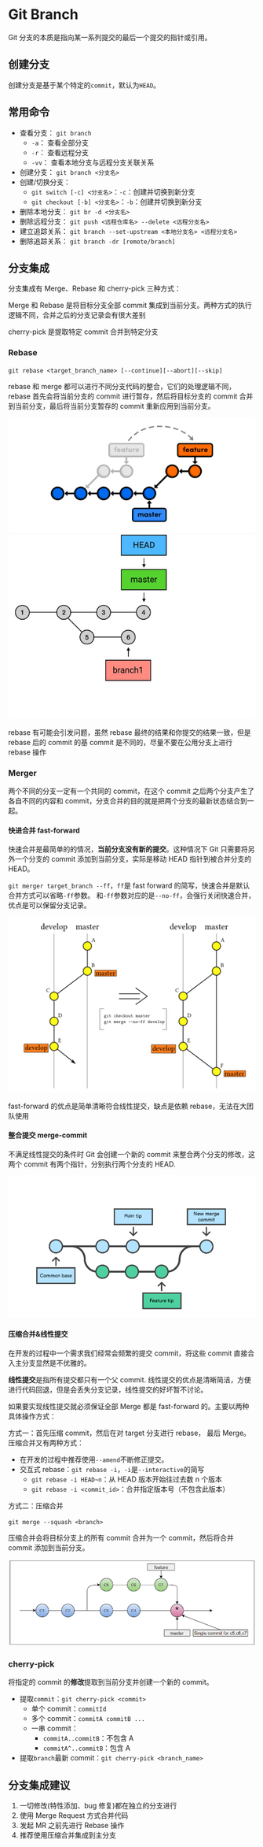 # Git Branch

Git 分支的本质是指向某一系列提交的最后一个提交的指针或引用。

## 创建分支

创建分支是基于某个特定的`commit`，默认为`HEAD`。

## 常用命令

- 查看分支： `git branch`
  - `-a`： 查看全部分支
  - `-r`： 查看远程分支
  - `-vv`： 查看本地分支与远程分支关联关系
- 创建分支： `git branch <分支名>`
- 创建/切换分支：
  - `git switch [-c] <分支名>`：`-c`：创建并切换到新分支
  - `git checkout [-b] <分支名>`：`-b`：创建并切换到新分支
- 删除本地分支： `git br -d <分支名>`
- 删除远程分支： `git push <远程仓库名> --delete <远程分支名>`
- 建立追踪关系： `git branch --set-upstream <本地分支名> <远程分支名>`
- 删除追踪关系： `git branch -dr [remote/branch]`

## 分支集成

分支集成有 Merge、Rebase 和 cherry-pick 三种方式：

Merge 和 Rebase 是将目标分支全部 commit 集成到当前分支。两种方式的执行逻辑不同，合并之后的分支记录会有很大差别

cherry-pick 是提取特定 commit 合并到特定分支

### Rebase

`git rebase <target_branch_name> [--continue][--abort][--skip]`

rebase 和 merge 都可以进行不同分支代码的整合，它们的处理逻辑不同，rebase 首先会将当前分支的 commit 进行暂存，然后将目标分支的 commit 合并到当前分支，最后将当前分支暂存的 commit 重新应用到当前分支。

![git rebase](../../assets/images/git/git-rebase.png)
![git rebase](../../assets/images/git/git-rebase.gif)

rebase 有可能会引发问题，虽然 rebase 最终的结果和你提交的结果一致，但是 rebase 后的 commit 的基 commit 是不同的，尽量不要在公用分支上进行 rebase 操作

### Merger

两个不同的分支一定有一个共同的 commit，在这个 commit 之后两个分支产生了各自不同的内容和 commit，分支合并的目的就是把两个分支的最新状态结合到一起。

#### 快进合并 fast-forward

快速合并是最简单的的情况，**当前分支没有新的提交**。这种情况下 Git 只需要将另外一个分支的 commit 添加到当前分支，实际是移动 HEAD 指针到被合并分支的 HEAD。

`git merger target_branch --ff`，`ff`是 fast forward 的简写，快速合并是默认合并方式可以省略`-ff`参数。
和`-ff`参数对应的是`--no-ff`，会强行关闭快速合并，优点是可以保留分支记录。

![快进合并](../../assets/images/git/fast-forward-merge.png)

fast-forward 的优点是简单清晰符合线性提交，缺点是依赖 rebase，无法在大团队使用

#### 整合提交 merge-commit

不满足线性提交的条件时 Git 会创建一个新的 commit 来整合两个分支的修改，这两个 commit 有两个指针，分别执行两个分支的 HEAD.

![git merge](../../assets/images/git/git-merge.png)

#### 压缩合并&线性提交

在开发的过程中一个需求我们经常会频繁的提交 commit，将这些 commit 直接合入主分支显然是不优雅的。

**线性提交**是指所有提交都只有一个父 commit.
线性提交的优点是清晰简洁，方便进行代码回退，但是会丢失分支记录，线性提交的好坏暂不讨论。

如果要实现线性提交就必须保证全部 Merge 都是 fast-forward 的。主要以两种具体操作方式：

方式一：首先压缩 commit，然后在对 target 分支进行 rebase， 最后 Merge。压缩合并又有两种方式：

- 在开发的过程中推荐使用`--amend`不断修正提交。
- 交互式 rebase：`git rebase -i`，`-i`是`--interactive`的简写
  - `git rebase -i HEAD~n`：从 HEAD 版本开始往过去数 n 个版本
  - `git rebase -i <commit_id>`：合并指定版本号（不包含此版本）

方式二：压缩合并

`git merge --squash <branch>`

压缩合并会将目标分支上的所有 commit 合并为一个 commit，然后将合并 commit 添加到当前分支。

![Git Squash Merge](../../assets/images/git/git-squash-merge.png)

### cherry-pick

将指定的 commit 的**修改**提取到当前分支并创建一个新的 commit。

- 提取`commit`：`git cherry-pick <commit>`
  - 单个 commit：`commitId`
  - 多个 commit：`commitA commitB ...`
  - 一串 commit：
    - `commitA..commitB`：不包含 A
    - `commitA^..commitB`：包含 A
- 提取`branch`最新 commit：`git cherry-pick <branch_name>`

## 分支集成建议

1. 一切修改(特性添加、bug 修复)都在独立的分支进行
2. 使用 Merge Request 方式合并代码
3. 发起 MR 之前先进行 Rebase 操作
4. 推荐使用压缩合并集成到主分支
